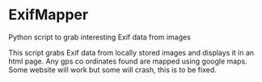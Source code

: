 ExifMapper
==========

Python script to grab interesting Exif data from images

This script grabs Exif data from locally stored images and displays it in an html page.  Any gps co ordinates found
are mapped using google maps.  Some website will work but some will crash, this is to be fixed.
